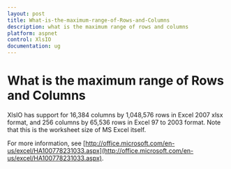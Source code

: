 ```yaml
---
layout: post
title: What-is-the-maximum-range-of-Rows-and-Columns
description: what is the maximum range of rows and columns
platform: aspnet
control: XlsIO	
documentation: ug
---
```


# What is the maximum range of Rows and Columns

XlsIO has support for 16,384 columns by 1,048,576 rows in Excel 2007 xlsx format, and 256 columns by 65,536 rows in Excel 97 to 2003 format. Note that this is the worksheet size of MS Excel itself.

For more information, see [http://office.microsoft.com/en-us/excel/HA100778231033.aspx](http://office.microsoft.com/en-us/excel/HA100778231033.aspx).

